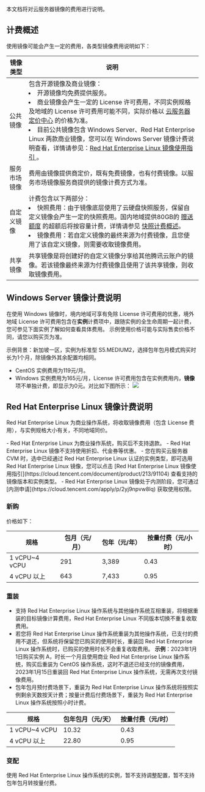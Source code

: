 本文档将对云服务器镜像的费用进行说明。

## 计费概述
使用镜像可能会产生一定的费用，各类型镜像费用说明如下：
<table class="tg">
<thead>
  <tr>
    <th width="10%">镜像类型</th>
    <th width="90%">说明</th>
  </tr>
</thead>
<tbody>
  <tr>
    <td class="tg-0pky">公共镜像</td>
    <td class="tg-0pky">包含开源镜像及商业镜像：<br><li>开源镜像均免费提供服务。</li><li>商业镜像会产生一定的 License 许可费用，不同实例规格及地域的 License 许可费用可能不同，实际价格以 <a href=" https://buy.cloud.tencent.com/price/cvm/overview?devPayMode=monthly&regionId=33&zoneId=330001&instanceType=S6.MEDIUM2&imageType=linux&bandwidthType=BANDWIDTH_PREPAID&bandwidth=1">云服务器定价中心</a> 的价格为准。</li>
<li>目前公共镜像包含 Windows Server、Red Hat Enterprise Linux 两款商业镜像，您可以在 Windows Server 镜像计费说明查看，详情请参见：<a href="#redhat">Red Hat Enterprise Linux 镜像使用指引 </a>。</td></li>
  </tr>
  <tr>
    <td class="tg-0pky">服务市场镜像</td>
    <td class="tg-0pky">费用由镜像提供商定价，既有免费镜像，也有付费镜像。以服务市场镜像服务商提供的镜像计费方式为准。</td>

  </tr>
 <tr>
    <td class="tg-0pky">自定义镜像</td>
    <td class="tg-0pky">计费包含以下两部分：<br><li>快照费用：由于镜像底层使用了云硬盘快照服务，保留自定义镜像会产生一定的快照费用。国内地域提供80GB的  <a href=" https://cloud.tencent.com/document/product/362/32361#.E8.B5.A0.E9.80.81.E9.A2.9D.E5.BA.A6">赠送额度</a> 的超额后将按容量计费，详情请参见  <a href=" https://cloud.tencent.com/document/product/362/32361#Snapshot">快照计费概述</a>。</li><li>镜像费用：若自定义镜像的最终来源为付费镜像，且您使用了该自定义镜像，则需要收取镜像费用。</li></td>
  </tr>
  <tr>
    <td class="tg-0pky">共享镜像</td>
    <td class="tg-0pky">共享镜像是将创建好的自定义镜像分享给其他腾讯云账户的镜像。若该镜像最终来源为付费镜像且使用了该共享镜像，则收取镜像费用。</td>
  </tr>
</tbody>
</table>

<span id="redhat"></span>
## Windows Server 镜像计费说明
在使用 Windows 镜像时，境内地域可享有免除 License 许可费用的优惠，境外地域 License 许可费用包含在**实例**计费项中，跟随实例的全生命周期一起计费，您可参见下面实例了解如何查看具体费用。
<dx-alert infotype="explain" title="">
示例使用价格可能与实际售卖价格不同，请您以购买页为准。
</dx-alert>

示例背景：新加坡一区，实例为标准型 S5.MEDIUM2，选择包年包月模式购买时长为1个月，除镜像外其余配置均相同。
- CentOS 实例费用为119元/月。
- Windows 实例费用为165元/月，License 许可费用包含在实例费用内，**镜像**项不单独计费，即显示为0元。对比如下图所示：
![](https://qcloudimg.tencent-cloud.cn/raw/7e4262d55648ea4aeb7ff937510bb99a.png)


## Red Hat Enterprise Linux 镜像计费说明
Red Hat Enterprise Linux 为商业操作系统，将收取镜像费用（包含 License 费用），与实例规格大小有关，不同地域同价。

<dx-alert infotype="explain" title="">
- Red Hat Enterprise Linux 为商业操作系统，购买后不支持退款。
- Red Hat Enterprise Linux 镜像不支持使用折扣、代金券等优惠。
- 您在购买云服务器 CVM 时，选中已经通过 Red Hat Enterprise Linux 认证的实例类型，即可选用 Red Hat Enterprise Linux 镜像，您可以点击 [Red Hat Enterprise Linux 镜像使用指引](https://cloud.tencent.com/document/product/213/91104) 查看支持的镜像版本和实例类型。
- Red Hat Enterprise Linux 镜像处于内测阶段，您可通过 [内测申请](https://cloud.tencent.com/apply/p/2yj9npvw8lq) 获取使用权限。
</dx-alert>

###  新购
价格如下：

| 规格 | 包月（元/月） | 包年（元/年） |按量付费（元/小时）|
|---------|---------|---------|---------|
| 1 vCPU~4 vCPU | 291 | 3,389 |0.43|
| 4 vCPU 以上 | 643 | 7,433 |0.95|

### 重装
- 支持 Red Hat Enterprise Linux 操作系统与其他操作系统互相重装，将根据重装的目标镜像计算费用，Red Hat Enterprise Linux 不同版本切换不重复收取费用。
- 若您将 Red Hat Enterprise Linux 操作系统重装为其他操作系统，已支付的费用不退还，但系统将保留您已购买的使用时长，重装回 Red Hat Enterprise Linux 操作系统时，已购买的使用时长不会重复收取费用。
**示例**：2023年1月1日购买实例 A，时长一个月且使用商业 Red Hat Enterprise Linux 操作系统，购买后重装为 CentOS 操作系统，这时不退还已经支付的镜像费用，2023年1月15日重装回 Red Hat Enterprise Linux 操作系统，无需再次支付镜像费用。
- 包年包月预付费场景下，重装为 Red Hat Enterprise Linux 操作系统将按照实例剩余天数按天计费；按量计费后付费场景下，重装为 Red Hat Enterprise Linux 操作系统按照小时计费。

| 规格 | 包年包月（元/天） | 按量付费（元/时） |
|---------|---------|---------|
| 1 vCPU~4 vCPU | 10.32 | 0.43|
| 4 vCPU 以上 | 22.80 | 0.95 |

### 变配
 使用 Red Hat Enterprise Linux 操作系统的实例，暂不支持调整配置，暂不支持包年包月转按量付费。
